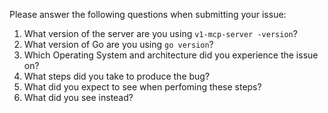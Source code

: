 Please answer the following questions when submitting your issue:

1. What version of the server are you using `v1-mcp-server -version`?
2. What version of Go are you using `go version`?
3. Which Operating System and architecture did you experience the issue on?
4. What steps did you take to produce the bug?
5. What did you expect to see when perfoming these steps?
6. What did you see instead?
